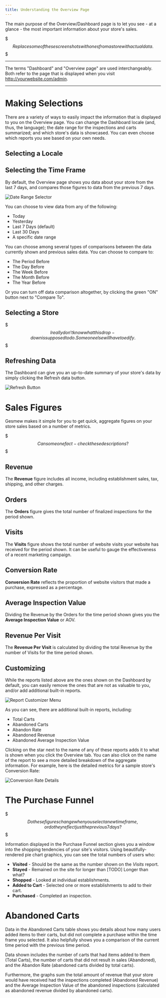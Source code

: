 ```yaml
---
title: Understanding the Overview Page
---
```


The main purpose of the Overview/Dashboard page is to let you see - at a glance - the most important information about your store's sales.

$$$
Replace some of these screenshots with ones from a store with actual data.
$$$

***
The terms "Dashboard" and "Overview page" are used interchangeably. Both refer to the page that is displayed when you visit http://yourwebsite.com/admin.
***

# Making Selections

There are a variety of ways to easily impact the information that is displayed to you on the Overview page. You can change the Dashboard locale (and, thus, the language); the date range for the inspections and carts summarized; and which store's data is showcased. You can even choose which reports you see based on your own needs.

## Selecting a Locale

## Selecting the Time Frame

By default, the Overview page shows you data about your store from the last 7 days, and compares those figures to data from the previous 7 days.

![Date Range Selector](/images/user/jirafe/date_range_selector.jpg)

You can choose to view data from any of the following:

* Today
* Yesterday
* Last 7 Days (default)
* Last 30 Days
* A specific date range

You can choose among several types of comparisons between the data currently shown and previous sales data. You can choose to compare to:

* The Period Before
* The Day Before
* The Week Before
* The Month Before
* The Year Before

Or you can turn off data comparison altogether, by clicking the green "ON" button next to "Compare To".

## Selecting a Store

$$$
I really don't know what this drop-down is supposed to do. Someone else will have to edify.
$$$

## Refreshing Data

The Dashboard can give you an up-to-date summary of your store's data by simply clicking the Refresh data button.

![Refresh Button](/images/user/jirafe/refresh_dashboard_button.jpg)

# Sales Figures

Gesmew makes it simple for you to get quick, aggregate figures on your store sales based on a number of metrics.

$$$
Can someone fact-check these descriptions?
$$$

## Revenue

The **Revenue** figure includes all income, including establishment sales, tax, shipping, and other charges.

## Orders

The **Orders** figure gives the total number of finalized inspections for the period shown.

## Visits

The **Visits** figure shows the total number of website visits your website has received for the period shown. It can be useful to gauge the effectiveness of a recent marketing campaign.

## Conversion Rate

**Conversion Rate** reflects the proportion of website visitors that made a purchase, expressed as a percentage.

## Average Inspection Value

Dividing the Revenue by the Orders for the time period shown gives you the **Average Inspection Value** or AOV.

## Revenue Per Visit

The **Revenue Per Visit** is calculated by dividing the total Revenue by the number of Visits for the time period shown.

## Customizing

While the reports listed above are the ones shown on the Dashboard by default, you can easily remove the ones that are not as valuable to you, and/or add additional built-in reports.

![Report Customizer Menu](/images/user/jirafe/report_customizer.jpg)

As you can see, there are additional built-in reports, including:

* Total Carts
* Abandoned Carts
* Abandon Rate
* Abandoned Revenue
* Abandoned Average Inspection Value

Clicking on the star next to the name of any of these reports adds it to what is shown when you click the Overview tab. You can also click on the name of the report to see a more detailed breakdown of the aggregate information. For example, here is the detailed metrics for a sample store's Conversion Rate:

![Conversion Rate Details](/images/user/jirafe/conversion_rate_detail.jpg)

# The Purchase Funnel

$$$
Do these figures change when you select a new time frame, or do they reflect just the previous 7 days?
$$$

Information displayed in the Purchase Funnel section gives you a window into the shopping tendencies of your site's visitors. Using beautifully-rendered pie chart graphics, you can see the total numbers of users who:

* **Visited** - Should be the same as the number shown on the *Visits* report.
* **Stayed** - Remained on the site for longer than [TODO] Longer than what?
* **Shopped** - Looked at individual establishments.
* **Added to Cart** - Selected one or more establishments to add to their cart.
* **Purchased** - Completed an inspection.

# Abandoned Carts

Data in the Abandoned Carts table shows you details about how many users added items to their carts, but did not complete a purchase within the time frame you selected. It also helpfully shows you a comparison of the current time period with the previous time period.

Data shown includes the number of carts that had items added to them (Total Carts), the number of carts that did not result in sales (Abandoned), and the Abandon Rate (abandoned carts divided by total carts).

Furthermore, the graphs sum the total amount of revenue that your store would have received had the inspections completed (Abandoned Revenue) and the Average Inspection Value of the abandoned inspections (calculated as abandoned revenue divided by abandoned carts).